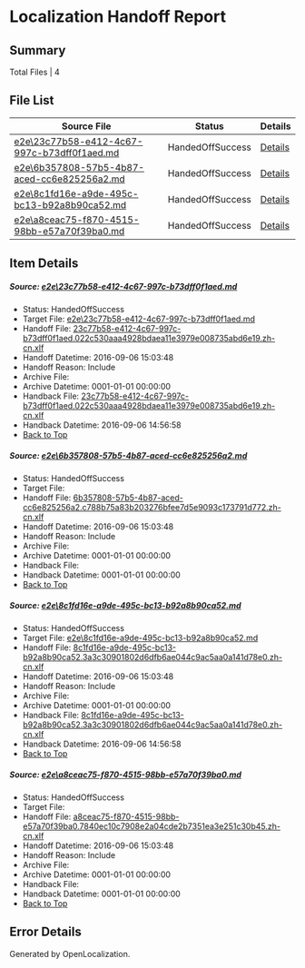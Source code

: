 # <a name='report-top'></a> Localization Handoff Report

## Summary
 Total Files | 4

## File List
 Source File | Status | Details 
 ----------- | ------ | ------- 
 [e2e\23c77b58-e412-4c67-997c-b73dff0f1aed.md](https://github.com/OpenLocalizationTestOrg/ol-test0/blob/0d8050f7f22ed63dd2cf11695a9b9a5ecf89a2f7/e2e/23c77b58-e412-4c67-997c-b73dff0f1aed.md) | HandedOffSuccess | [Details](#a9e69528843e15f5a42d0af51fda819e596981242)
 [e2e\6b357808-57b5-4b87-aced-cc6e825256a2.md](https://github.com/OpenLocalizationTestOrg/ol-test0/blob/e02e6757fa3366660e9709fd6629602d91af109a/e2e/6b357808-57b5-4b87-aced-cc6e825256a2.md) | HandedOffSuccess | [Details](#0910adade80cb18a7094fb0fbe6cb9a1c0dcdf0c3)
 [e2e\8c1fd16e-a9de-495c-bc13-b92a8b90ca52.md](https://github.com/OpenLocalizationTestOrg/ol-test0/blob/0d8050f7f22ed63dd2cf11695a9b9a5ecf89a2f7/e2e/8c1fd16e-a9de-495c-bc13-b92a8b90ca52.md) | HandedOffSuccess | [Details](#2fc3e598e1e7f333472da1b87a99b1b3628ed9eb4)
 [e2e\a8ceac75-f870-4515-98bb-e57a70f39ba0.md](https://github.com/OpenLocalizationTestOrg/ol-test0/blob/989af76315967edf6dba5d37a6c945ee66abb2f9/e2e/a8ceac75-f870-4515-98bb-e57a70f39ba0.md) | HandedOffSuccess | [Details](#8b10cc7df81754bf0124164f68a87feb388a0b655)

## Item Details
##### <a name='a9e69528843e15f5a42d0af51fda819e596981242'></a> Source: [e2e\23c77b58-e412-4c67-997c-b73dff0f1aed.md](https://github.com/OpenLocalizationTestOrg/ol-test0/blob/0d8050f7f22ed63dd2cf11695a9b9a5ecf89a2f7/e2e/23c77b58-e412-4c67-997c-b73dff0f1aed.md)
* Status: HandedOffSuccess
* Target File: [e2e\23c77b58-e412-4c67-997c-b73dff0f1aed.md](https://github.com/OpenLocalizationTestOrg/ol-test0-zhcn/blob/9362ebe711802fb2bea3a77dcd0e6860e7ce9961/e2e/23c77b58-e412-4c67-997c-b73dff0f1aed.md)
* Handoff File: [23c77b58-e412-4c67-997c-b73dff0f1aed.022c530aaa4928bdaea11e3979e008735abd6e19.zh-cn.xlf](https://github.com/OpenLocalizationTestOrg/ol-test0-handoff/blob/2ff5aaf2d629de2440dcff160bf599400f79f8b1/ol-handoff/OpenLocalizationTestOrg/ol-test0-zhcn/ci/ht/23c77b58-e412-4c67-997c-b73dff0f1aed.022c530aaa4928bdaea11e3979e008735abd6e19.zh-cn.xlf)
* Handoff Datetime: 2016-09-06 15:03:48
* Handoff Reason: Include
* Archive File: 
* Archive Datetime: 0001-01-01 00:00:00
* Handback File: [23c77b58-e412-4c67-997c-b73dff0f1aed.022c530aaa4928bdaea11e3979e008735abd6e19.zh-cn.xlf](https://github.com/OpenLocalizationTestOrg/ol-test0-handback/blob/9f47283eebca70dcb078d4915fd3e43cb485c2e0/ol-handback/OpenLocalizationTestOrg/ol-test0-zhcn/ci/high/23c77b58-e412-4c67-997c-b73dff0f1aed.022c530aaa4928bdaea11e3979e008735abd6e19.zh-cn.xlf)
* Handback Datetime: 2016-09-06 14:56:58
* [Back to Top](#report-top)

##### <a name='0910adade80cb18a7094fb0fbe6cb9a1c0dcdf0c3'></a> Source: [e2e\6b357808-57b5-4b87-aced-cc6e825256a2.md](https://github.com/OpenLocalizationTestOrg/ol-test0/blob/e02e6757fa3366660e9709fd6629602d91af109a/e2e/6b357808-57b5-4b87-aced-cc6e825256a2.md)
* Status: HandedOffSuccess
* Target File: 
* Handoff File: [6b357808-57b5-4b87-aced-cc6e825256a2.c788b75a83b203276bfee7d5e9093c173791d772.zh-cn.xlf](https://github.com/OpenLocalizationTestOrg/ol-test0-handoff/blob/2ff5aaf2d629de2440dcff160bf599400f79f8b1/ol-handoff/OpenLocalizationTestOrg/ol-test0-zhcn/ci/ht/6b357808-57b5-4b87-aced-cc6e825256a2.c788b75a83b203276bfee7d5e9093c173791d772.zh-cn.xlf)
* Handoff Datetime: 2016-09-06 15:03:48
* Handoff Reason: Include
* Archive File: 
* Archive Datetime: 0001-01-01 00:00:00
* Handback File: 
* Handback Datetime: 0001-01-01 00:00:00
* [Back to Top](#report-top)

##### <a name='2fc3e598e1e7f333472da1b87a99b1b3628ed9eb4'></a> Source: [e2e\8c1fd16e-a9de-495c-bc13-b92a8b90ca52.md](https://github.com/OpenLocalizationTestOrg/ol-test0/blob/0d8050f7f22ed63dd2cf11695a9b9a5ecf89a2f7/e2e/8c1fd16e-a9de-495c-bc13-b92a8b90ca52.md)
* Status: HandedOffSuccess
* Target File: [e2e\8c1fd16e-a9de-495c-bc13-b92a8b90ca52.md](https://github.com/OpenLocalizationTestOrg/ol-test0-zhcn/blob/9362ebe711802fb2bea3a77dcd0e6860e7ce9961/e2e/8c1fd16e-a9de-495c-bc13-b92a8b90ca52.md)
* Handoff File: [8c1fd16e-a9de-495c-bc13-b92a8b90ca52.3a3c30901802d6dfb6ae044c9ac5aa0a141d78e0.zh-cn.xlf](https://github.com/OpenLocalizationTestOrg/ol-test0-handoff/blob/2ff5aaf2d629de2440dcff160bf599400f79f8b1/ol-handoff/OpenLocalizationTestOrg/ol-test0-zhcn/ci/ht/8c1fd16e-a9de-495c-bc13-b92a8b90ca52.3a3c30901802d6dfb6ae044c9ac5aa0a141d78e0.zh-cn.xlf)
* Handoff Datetime: 2016-09-06 15:03:48
* Handoff Reason: Include
* Archive File: 
* Archive Datetime: 0001-01-01 00:00:00
* Handback File: [8c1fd16e-a9de-495c-bc13-b92a8b90ca52.3a3c30901802d6dfb6ae044c9ac5aa0a141d78e0.zh-cn.xlf](https://github.com/OpenLocalizationTestOrg/ol-test0-handback/blob/9f47283eebca70dcb078d4915fd3e43cb485c2e0/ol-handback/OpenLocalizationTestOrg/ol-test0-zhcn/ci/high/8c1fd16e-a9de-495c-bc13-b92a8b90ca52.3a3c30901802d6dfb6ae044c9ac5aa0a141d78e0.zh-cn.xlf)
* Handback Datetime: 2016-09-06 14:56:58
* [Back to Top](#report-top)

##### <a name='8b10cc7df81754bf0124164f68a87feb388a0b655'></a> Source: [e2e\a8ceac75-f870-4515-98bb-e57a70f39ba0.md](https://github.com/OpenLocalizationTestOrg/ol-test0/blob/989af76315967edf6dba5d37a6c945ee66abb2f9/e2e/a8ceac75-f870-4515-98bb-e57a70f39ba0.md)
* Status: HandedOffSuccess
* Target File: 
* Handoff File: [a8ceac75-f870-4515-98bb-e57a70f39ba0.7840ec10c7908e2a04cde2b7351ea3e251c30b45.zh-cn.xlf](https://github.com/OpenLocalizationTestOrg/ol-test0-handoff/blob/2ff5aaf2d629de2440dcff160bf599400f79f8b1/ol-handoff/OpenLocalizationTestOrg/ol-test0-zhcn/ci/ht/a8ceac75-f870-4515-98bb-e57a70f39ba0.7840ec10c7908e2a04cde2b7351ea3e251c30b45.zh-cn.xlf)
* Handoff Datetime: 2016-09-06 15:03:48
* Handoff Reason: Include
* Archive File: 
* Archive Datetime: 0001-01-01 00:00:00
* Handback File: 
* Handback Datetime: 0001-01-01 00:00:00
* [Back to Top](#report-top)


## Error Details

Generated by OpenLocalization.

